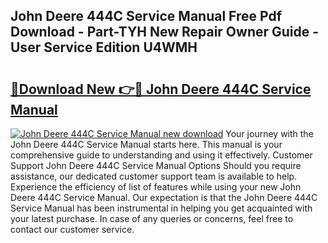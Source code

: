 ## John Deere 444C Service Manual Free Pdf Download - Part-TYH New Repair Owner Guide - User Service Edition U4WMH

# <h2><a href="http://bc93814.oget.top/?id=John+Deere+444C+Service+Manual">🔗Download New 👉🔴 John Deere 444C Service Manual</a></h2>

[![John Deere 444C Service Manual new download](https://i.imgur.com/5g1atiW.png)](http://bc93814.oget.top/?id=John+Deere+444C+Service+Manual)
Your journey with the John Deere 444C Service Manual starts here. This manual is your comprehensive guide to understanding and using it effectively. Customer Support John Deere 444C Service Manual Options Should you require assistance, our dedicated customer support team is available to help. Experience the efficiency of list of features while using your new John Deere 444C Service Manual. Our expectation is that the John Deere 444C Service Manual has been instrumental in helping you get acquainted with your latest purchase. In case of any queries or concerns, feel free to contact our customer service.
